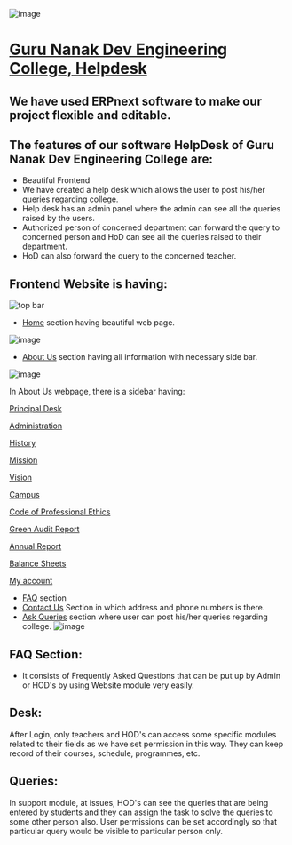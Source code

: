 ![image](https://user-images.githubusercontent.com/74251229/110917563-0df15f00-8340-11eb-9b7e-78c128d463d4.png)
# [Guru Nanak Dev Engineering College, Helpdesk](https://a8cc6b3e27bb.ngrok.io/)

## We have used ERPnext software to make our project flexible and editable.

## The features of our software HelpDesk of Guru Nanak Dev Engineering College are:
- Beautiful Frontend
- We have created a help desk which allows the user to post his/her queries regarding college.
- Help desk has an admin panel where the admin can see all the queries raised by the users.
- Authorized person of concerned department can forward the query to concerned person and HoD can see all the queries raised to their department.
- HoD can also forward the query to the concerned teacher.

## Frontend Website is having: 




![top bar](https://user-images.githubusercontent.com/74251229/110915881-35dfc300-833e-11eb-8e8b-07cb0fa7a7b7.png)

- [Home](https://a8cc6b3e27bb.ngrok.io/) section having beautiful web page.

![image](https://user-images.githubusercontent.com/74251229/110919096-e00d1a00-8341-11eb-911c-a0706f609f86.png)

- [About Us](https://a8cc6b3e27bb.ngrok.io/about) section having all information with necessary side bar. 

![image](https://user-images.githubusercontent.com/74251229/110919140-ee5b3600-8341-11eb-9818-74b71750373c.png)

In About Us webpage, there is a sidebar having:

[Principal Desk](https://a8cc6b3e27bb.ngrok.io/PrincipalDesk)

[Administration](https://a8cc6b3e27bb.ngrok.io/administration)

[History](https://a8cc6b3e27bb.ngrok.io/history)

[Mission](https://a8cc6b3e27bb.ngrok.io/mission)

[Vision](https://a8cc6b3e27bb.ngrok.io/vision)

[Campus](https://a8cc6b3e27bb.ngrok.io/campus)

[Code of Professional Ethics](https://gndec.ac.in/sites/default/files/cope7_1.pdf)

[Green Audit Report](https://gndec.ac.in/sites/default/files/gar.pdf)

[Annual Report](https://gndec.ac.in/sites/default/files/annual%20reports.pdf)

[Balance Sheets](https://www.gndec.ac.in/?q=node/344)

[My account](https://a8cc6b3e27bb.ngrok.io/me)
- [FAQ](https://a8cc6b3e27bb.ngrok.io/faq) section
- [Contact Us](https://a8cc6b3e27bb.ngrok.io/contact) Section in which address and phone numbers is there.
- [Ask Queries](https://a8cc6b3e27bb.ngrok.io/gndec-queries) section where user can post his/her queries regarding college.
![image](https://user-images.githubusercontent.com/74251229/110918770-873d8180-8341-11eb-93e6-4e7467b2fc44.png)
<!--- ldap login to the user along with guest login.-->


## FAQ Section:
- It consists of Frequently Asked Questions that can be put up by Admin or HOD's by using Website module very easily.

## Desk:
After Login, only teachers and HOD's can access some specific modules related to their fields as we have set permission in this way. They can keep record of their courses, schedule, programmes, etc.

## Queries: 
In support module, at issues, HOD's can see the queries that are being entered by students and they can assign the task to solve the queries to some other person also.
User permissions can be set accordingly so that particular query would be visible to particular person only.

